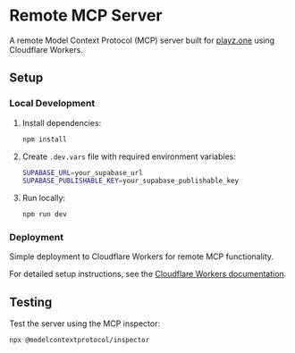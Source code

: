 # Remote MCP Server

A remote Model Context Protocol (MCP) server built for [playz.one](http://playz.one/) using Cloudflare Workers.

## Setup

### Local Development
1. Install dependencies:
   ```bash
   npm install
   ```

2. Create `.dev.vars` file with required environment variables:
   ```bash
   SUPABASE_URL=your_supabase_url
   SUPABASE_PUBLISHABLE_KEY=your_supabase_publishable_key
   ```

3. Run locally:
   ```bash
   npm run dev
   ```

### Deployment
Simple deployment to Cloudflare Workers for remote MCP functionality.

For detailed setup instructions, see the [Cloudflare Workers documentation](https://blog.cloudflare.com/remote-model-context-protocol-servers-mcp/).

## Testing
Test the server using the MCP inspector:
```bash
npx @modelcontextprotocol/inspector
```